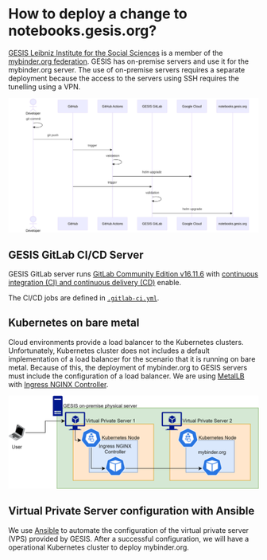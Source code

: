 # How to deploy a change to notebooks.gesis.org?

[GESIS Leibniz Institute for the Social Sciences](https://www.gesis.org) is a member of the [mybinder.org federation](https://mybinder.readthedocs.io/en/latest/about/status.html). GESIS has on-premise servers and use it for the mybinder.org server. The use of on-premise servers requires a separate deployment because the access to the servers using SSH requires the tunelling using a VPN.

<!--
sequenceDiagram
    actor developer as Developer
    participant git as GitHub
    participant github-actions as GitHub Actions
    participant gesis-gitlab as GESIS GitLab
    participant gcp as Google Cloud
    participant gesis-notebooks as notebooks.gesis.org

    developer->>developer: git commit
    developer->>git: git push
    git->>github-actions: trigger
    github-actions->>github-actions: validation
    github-actions->>gcp: helm upgrade
    git->>gesis-gitlab: trigger
    gesis-gitlab->>gesis-gitlab: validation
    gesis-gitlab->>gesis-notebooks: helm upgrade
-->

![Sequence diagram illustrating the deployment.](./gesis-diagram.svg)

## GESIS GitLab CI/CD Server

GESIS GitLab server runs [GitLab Community Edition v16.11.6](https://gitlab.com/gitlab-org/gitlab-foss/-/tags/v16.11.6) with [continuous integration (CI) and continuous delivery (CD)](https://about.gitlab.com/topics/ci-cd/) enable.

The CI/CD jobs are defined in [`.gitlab-ci.yml`](https://github.com/jupyterhub/mybinder.org-deploy/tree/main/.gitlab-ci.yml).

## Kubernetes on bare metal

Cloud environments provide a load balancer to the Kubernetes clusters. Unfortunately, Kubernetes cluster does not includes a default implementation of a load balancer for the scenario that it is running on bare metal. Because of this, the deployment of mybinder.org to GESIS servers must include the configuration of a load balancer. We are using [MetalLB](https://metallb.universe.tf/) with [Ingress NGINX Controller](https://kubernetes.github.io/ingress-nginx/).

![Sequence diagram illustrating the load balancer.](./gesis-load-balancer.drawio.svg)

## Virtual Private Server configuration with Ansible

We use [Ansible](https://www.ansible.com/) to automate the configuration of the virtual private server (VPS) provided by GESIS. After a successful configuration, we will have a operational Kubernetes cluster to deploy mybinder.org.
